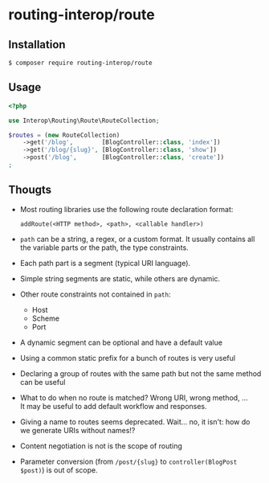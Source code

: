# routing-interop/route

## Installation

```shell
$ composer require routing-interop/route
```

## Usage

```php
<?php

use Interop\Routing\Route\RouteCollection;

$routes = (new RouteCollection)
    ->get('/blog',        [BlogController::class, 'index'])
    ->get('/blog/{slug}', [BlogController::class, 'show'])
    ->post('/blog',       [BlogController::class, 'create'])
;
```

## Thougts

- Most routing libraries use the following route declaration format:

      addRoute(<HTTP method>, <path>, <callable handler>)

- `path` can be a string, a regex, or a custom format.
  It usually contains all the variable parts or the path, the type constraints.
- Each path part is a segment (typical URI language).
- Simple string segments are static, while others are dynamic.
- Other route constraints not contained in `path`:
  - Host
  - Scheme
  - Port
- A dynamic segment can be optional and have a default value
- Using a common static prefix for a bunch of routes is very useful
- Declaring a group of routes with the same path but not the same method can be useful
- What to do when no route is matched? Wrong URI, wrong method, ...  
  It may be useful to add default workflow and responses.
- Giving a name to routes seems deprecated.
  Wait... no, it isn't: how do we generate URIs without names!?
- Content negotiation is not is the scope of routing
- Parameter conversion (from `/post/{slug}` to `controller(BlogPost $post)`) is out of scope.
